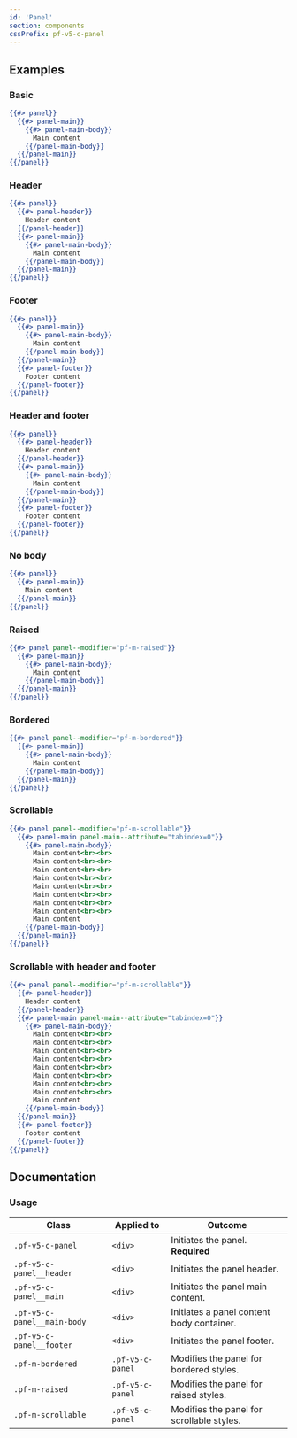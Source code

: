 ```yaml
---
id: 'Panel'
section: components
cssPrefix: pf-v5-c-panel
---
```


## Examples
### Basic
```hbs
{{#> panel}}
  {{#> panel-main}}
    {{#> panel-main-body}}
      Main content
    {{/panel-main-body}}
  {{/panel-main}}
{{/panel}}
```

### Header
```hbs
{{#> panel}}
  {{#> panel-header}}
    Header content
  {{/panel-header}}
  {{#> panel-main}}
    {{#> panel-main-body}}
      Main content
    {{/panel-main-body}}
  {{/panel-main}}
{{/panel}}
```

### Footer
```hbs
{{#> panel}}
  {{#> panel-main}}
    {{#> panel-main-body}}
      Main content
    {{/panel-main-body}}
  {{/panel-main}}
  {{#> panel-footer}}
    Footer content
  {{/panel-footer}}
{{/panel}}
```

### Header and footer
```hbs
{{#> panel}}
  {{#> panel-header}}
    Header content
  {{/panel-header}}
  {{#> panel-main}}
    {{#> panel-main-body}}
      Main content
    {{/panel-main-body}}
  {{/panel-main}}
  {{#> panel-footer}}
    Footer content
  {{/panel-footer}}
{{/panel}}
```

### No body
```hbs
{{#> panel}}
  {{#> panel-main}}
    Main content
  {{/panel-main}}
{{/panel}}
```

### Raised
```hbs
{{#> panel panel--modifier="pf-m-raised"}}
  {{#> panel-main}}
    {{#> panel-main-body}}
      Main content
    {{/panel-main-body}}
  {{/panel-main}}
{{/panel}}
```

### Bordered
```hbs
{{#> panel panel--modifier="pf-m-bordered"}}
  {{#> panel-main}}
    {{#> panel-main-body}}
      Main content
    {{/panel-main-body}}
  {{/panel-main}}
{{/panel}}
```

### Scrollable
```hbs
{{#> panel panel--modifier="pf-m-scrollable"}}
  {{#> panel-main panel-main--attribute="tabindex=0"}}
    {{#> panel-main-body}}
      Main content<br><br>
      Main content<br><br>
      Main content<br><br>
      Main content<br><br>
      Main content<br><br>
      Main content<br><br>
      Main content<br><br>
      Main content<br><br>
      Main content
    {{/panel-main-body}}
  {{/panel-main}}
{{/panel}}
```

### Scrollable with header and footer
```hbs
{{#> panel panel--modifier="pf-m-scrollable"}}
  {{#> panel-header}}
    Header content
  {{/panel-header}}
  {{#> panel-main panel-main--attribute="tabindex=0"}}
    {{#> panel-main-body}}
      Main content<br><br>
      Main content<br><br>
      Main content<br><br>
      Main content<br><br>
      Main content<br><br>
      Main content<br><br>
      Main content<br><br>
      Main content<br><br>
      Main content
    {{/panel-main-body}}
  {{/panel-main}}
  {{#> panel-footer}}
    Footer content
  {{/panel-footer}}
{{/panel}}
```

## Documentation
### Usage
| Class | Applied to | Outcome |
| -- | -- | -- |
| `.pf-v5-c-panel` | `<div>` | Initiates the panel. **Required** |
| `.pf-v5-c-panel__header` | `<div>` | Initiates the panel header. |
| `.pf-v5-c-panel__main` | `<div>` | Initiates the panel main content. |
| `.pf-v5-c-panel__main-body` | `<div>` | Initiates a panel content body container. |
| `.pf-v5-c-panel__footer` | `<div>` | Initiates the panel footer. |
| `.pf-m-bordered` | `.pf-v5-c-panel` | Modifies the panel for bordered styles. |
| `.pf-m-raised` | `.pf-v5-c-panel` | Modifies the panel for raised styles. |
| `.pf-m-scrollable` | `.pf-v5-c-panel` | Modifies the panel for scrollable styles. |

